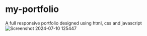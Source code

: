 # my-portfolio
 A full responsive portfolio designed using html, css and javascript
 ![Screenshot 2024-07-10 125447](https://github.com/MeghanaSathu/my-portfolio/assets/143942479/2707c021-11dc-471d-8a9d-5b613ff64d9e)
